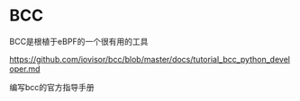 # BCC

BCC是根植于eBPF的一个很有用的工具

https://github.com/iovisor/bcc/blob/master/docs/tutorial_bcc_python_developer.md

编写bcc的官方指导手册